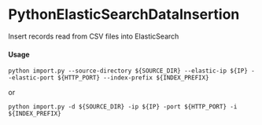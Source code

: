 # PythonElasticSearchDataInsertion
Insert records read from CSV files into ElasticSearch

#### Usage
````
python import.py --source-directory ${SOURCE_DIR} --elastic-ip ${IP} --elastic-port ${HTTP_PORT} --index-prefix ${INDEX_PREFIX}
````
or
````
python import.py -d ${SOURCE_DIR} -ip ${IP} -port ${HTTP_PORT} -i ${INDEX_PREFIX}
````
